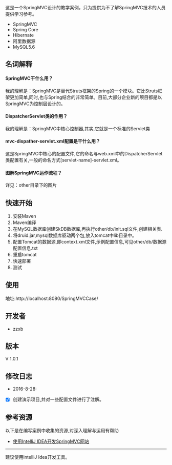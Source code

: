 这是一个SpringMVC设计的教学案例，只为提供为不了解SpringMVC技术的人员提供学习参考。
- SpringMVC
- Spring Core
- Hibernate
- 阿里数据源
- MySQL5.6

## 名词解释

#### SpringMVC干什么用？

我的理解是：SpringMVC是替代Struts框架的Spring的一个模块。它比Struts框架更加简单,同时,也与Spring结合的非常简单。目前,大部分企业新的项目都是以SpringMVC为控制层设计的。<br/>

#### DispatcherServlet类的作用？

我的理解是：SpringMVC中核心控制器,其实,它就是一个标准的Servlet类<br/>

#### mvc-dispather-servlet.xml配置是干什么用？

这是SpringMVC中核心的配置文件,它的命名与web.xml中的DispatcherServlet类配置有关,一般的命名方式[servlet-name]-servlet.xml。<br/>


#### 图解SpringMVC运作流程？

详见：other目录下的图片


## 快速开始
1. 安装Maven
2. Maven编译
3. 在MySQL数据库创建SkDB数据库,再执行other/db/init.sql文件,创建相关表.
4. 将druid.jar,mysql数据库驱动两个包,放入tomcat中lib目录中。
5. 配置Tomcat的数据源,即context.xml文件,示例配置信息,可见other/db/数据源配置信息.txt
6. 重启tomcat
7. 快速部署
8. 测试

## 使用
地址:http://localhost:8080/SpringMVCCase/ <br/>

## 开发者

- zzxb


## 版本

V 1.0.1

## 修改日志
- 2016-8-28:
- [x] 创建演示项目,并对一些配置文件进行了注解。

## 参考资源
以下是在编写案例中收集的资源,对深入理解与运用有帮助

- [使用IntelliJ IDEA开发SpringMVC网站](http://my.oschina.net/gaussik/blog/385697)


------
建议使用IntelliJ Idea开发工具。

